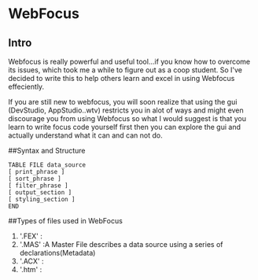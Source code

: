 # WebFocus

## Intro
Webfocus is really powerful and useful tool...if you know how to overcome its issues, which took me a while to figure out as a coop student. So I've decided to write this to help others learn and excel in using Webfocus effeciently.

If you are still new to webfocus, you will soon realize that using the gui (DevStudio, AppStudio..wtv) restricts you in alot of ways and might even discourage you from using Webfocus so what I would suggest is that you learn to write focus code yourself first then you can explore the gui and actually understand what it can and can not do.


##Syntax and Structure

```
TABLE FILE data_source
[ print_phrase ]
[ sort_phrase ]
[ filter_phrase ]
[ output_section ]
[ styling_section ]
END
```


##Types of files used in WebFocus
1. '.FEX' :
2. '.MAS' :A Master File describes a data source using a series of declarations(Metadata)
3. '.ACX' :
4. '.htm' :

